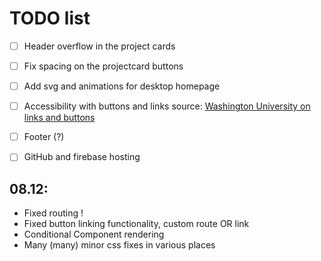 # TODO list
- [ ] Header overflow in the project cards
- [ ] Fix spacing on the projectcard buttons

- [ ] Add svg and animations for desktop homepage

- [ ] Accessibility with buttons and links
    source: [Washington University on links and buttons](https://www.washington.edu/accessibility/websites/links-buttons/)
 
- [ ] Footer (?)

- [ ] GitHub and firebase hosting

## 08.12:  
- Fixed routing ! 
- Fixed button linking functionality, custom route OR link
- Conditional Component rendering
- Many (many) minor css fixes in various places